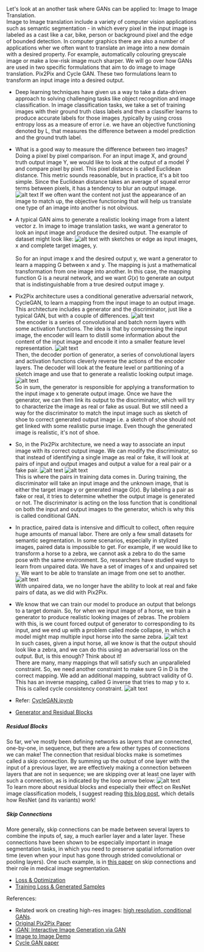 Let's look at an another task where GANs can be applied to: Image to Image Translation. <br/>Image to Image translation
include a variety of computer vision applications such as semantic segmentation - in which every pixel in the input image is labeled as a cast like a car, bike, person or background pixel and the edge of bounded detection. In computer graphics there are also a number of applications wher we often want to translate an image into a new domain with a desired property. For example, automatically colouring greyscale image or make a low-risk image much sharper. We will go over how GANs are used in two specific formulations that aim to do image to image translation. Pix2Pix and Cycle GAN. These two formulations learn to transform an input image into a desired output.
 * Deep learning techniques have given us a way to take a data-driven approach to solving challenging tasks like object recognition and image classification. In image classification tasks, we take a set of training images with their ground truth class labels and then a classifier learns to produce accurate labels for those images ,typically by using cross entropy loss as a measure of error i.e. we have an objective functioning denoted by L, that measures the difference between a model prediction and the ground truth label.

 * What is a good way to measure the difference between two images? Doing a pixel by pixel comparison. For an input image X, and ground truth output image Y, we would like to look at the output of a model $\hat{Y}$ and compare pixel by pixel. This pixel distance is called Euclidean distance. This metric sounds reasonable, but in practice, it's a bit too simple. Since the Euclidean distance takes an average of squeal error terms between pixels, it has a tendency to blur an output image. ![alt text](Images/colo.png) If we often want the content not just the appearance of an image to match up, the objective functioning that will help us translate one type of an image into another is not obvious.

 * A typical GAN aims to generate a realistic looking image from a latent vector z. In image to image translation tasks, we want a generator to look an input image and produce the desired output. The example of dataset might look like: ![alt text](Images/cy.png) with sketches or edge as input images, x and complete target images, y. <br/><br/> So for an input image x and the desired output y, we want a generator to learn a mapping G between x and y. The mapping is just a mathematical transformation from one image into another. In this case, the mapping function G is a neural network, and we want $G(x)$ to generate an output that is indistinguishable from a true desired output image y.

 * Pix2Pix architecture uses a conditional generative adversarial network, CycleGAN, to learn a mapping from the input image to an output image. This architecture includes a generator and the discriminator, just like a typical GAN, but with a couple of differences. ![alt text](Images/enc1.png)<br/> The encoder is a series of convolutional and batch norm layers with some activation functions. The idea is that by compressing the input image, the encoder will learn to distill some information about the content of the input image and encode it into a smaller feature level representation. ![alt text](Images/enc2.png)<br/> Then, the decoder portion of generator, a series of convolutional layers and activation functions cleverly reverse the actions of the encoder layers. The decoder will look at the feature level or partitioning of a sketch image and use that to generate a realistic looking output image. ![alt text](Images/enc3.png) <br/> So in sum, the generator is responsible for applying a transformation to the input image x to generate output image. Once we have the generator, we can then link its output to the discriminator, which will try to characterize the image as real or fake as usual. But we still need a way for the discriminator to match the input image such as sketch of shoe to correct generated output image i.e. a sketch of shoe should not get linked with some realistic purse image. Even though the generated image is realistic, it's not of shoe.

 * So, in the Pix2Pix architecture, we need a way to associate an input image with its correct output image. We can modify the discriminator, so that instead of identifying a single image as real or fake, it will look at pairs of input and output images and output a value for a real pair or a fake pair. ![alt text](Images/cp1.png) ![alt text](Images/cp2.png)<br/> This is where the pairs in training data comes in. During training, the discriminator will take an input image and the unknown image, that is either the target image y or generated image $G(x)$. By labeling a pair as fake or real, it tries to determine whether the output image is generated or not. The discriminator is acting on the loss function that is conditional on both the input and output images to the generator, which is why this is called conditional GAN.

 * In practice, paired data is intensive and difficult to collect, often require huge amounts of manual labor. There are only a few small datasets for semantic segmentation. In some scenarios, especially in stylized images, paired data is impossible to get. For example, if we would like to transform a horse to a zebra, we cannot ask a zebra to do the same pose with the same environment. So, researchers have studied ways to learn from unpaired data. We have a set of images of x and unpaired set y. We want to be able to translate an image from one set to another. ![alt text](Images/unp.png)<br/> With unpaired data, we no longer have the ability to look at real and fake pairs of data, as we did with Pix2Pix.   

 * We know that we can train our model to produce an output that belongs to a target domain. So, for when we input image of a horse, we train a generator to produce realistic looking images of zebras. The problem with this, is we count forced output of generator to corresponding to its input, and we end up with a problem called mode collapse, in which a model might map multiple input horse into the same zebra. ![alt text](Images/mc.png)<br/> In such cases, given a input horse, all we know is that the output should look like a zebra, and we can do this using an adversarial loss on the output. But, is this enough? Think about it!<br/> There are many, many mappings that will satisfy such an unparalleled constraint. So, we need another constraint to make sure G in D is the correct mapping. We add an additional mapping, subtract validity of G. This has an inverse mapping, called G inverse that tries to map y to x. This is called cycle consistency constraint. ![alt text](Images/cc.png)

 * Refer: [CycleGAN.ipynb](https://www.youtube.com/watch?v=pVBu1aL8evA)
 * [Generator and Residual Blocks](https://www.youtube.com/watch?v=AYIq7cUjLMs)
##### Residual Blocks
So far, we've mostly been defining networks as layers that are connected, one-by-one, in sequence, but there are a few other types of connections we can make! The connection that residual blocks make is sometimes called a skip connection. By summing up the output of one layer with the input of a previous layer, we are effectively making a connection between layers that are not in sequence; we are skipping over at least one layer with such a connection, as is indicated by the loop arrow below: ![alt text](Images/res.png "Residual block with a skip connection between an input x and an output.")<br/> To learn more about residual blocks and especially their effect on ResNet image classification models, I suggest reading [this blog post](https://towardsdatascience.com/an-overview-of-resnet-and-its-variants-5281e2f56035), which details how ResNet (and its variants) work!
##### Skip Connections
More generally, skip connections can be made between several layers to combine the inputs of, say, a much earlier layer and a later layer. These connections have been shown to be especially important in image segmentation tasks, in which you need to preserve spatial information over time (even when your input has gone through strided convolutional or pooling layers). One such example, is in [this paper](https://arxiv.org/abs/1608.04117) on skip connections and their role in medical image segmentation.

* [Loss & Optimization](https://www.youtube.com/watch?v=-OO9pb8EyJI)
* [Training Loss & Generated Samples](https://www.youtube.com/watch?v=Cl3oSLG9dpA)




References:
 * Related work on creating high-res images: [high resolution, conditional GANs](https://tcwang0509.github.io/pix2pixHD/).
 * [Original Pix2Pix Paper](https://arxiv.org/pdf/1611.07004.pdf)
 * [iGAN: Interactive Image Generation via GAN](https://github.com/junyanz/iGAN/blob/master/README.md)
 * [Image to Image Demo](https://affinelayer.com/pixsrv/)
 * [Cycle GAN paper](https://arxiv.org/pdf/1703.10593.pdf)
